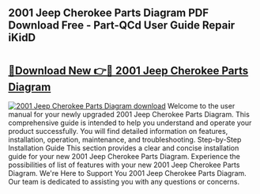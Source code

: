 ## 2001 Jeep Cherokee Parts Diagram PDF Download Free - Part-QCd User Guide Repair iKidD

# <h2><a href="http://dfovk33.blite.top/?on=2001+Jeep+Cherokee+Parts+Diagram">🔗Download New 👉🔴 2001 Jeep Cherokee Parts Diagram</a></h2>

[![2001 Jeep Cherokee Parts Diagram download](https://i.imgur.com/lujVjoI.png)](http://dfovk33.blite.top/?on=2001+Jeep+Cherokee+Parts+Diagram)
Welcome to the user manual for your newly upgraded 2001 Jeep Cherokee Parts Diagram. This comprehensive guide is intended to help you understand and operate your product successfully. You will find detailed information on features, installation, operation, maintenance, and troubleshooting. Step-by-Step Installation Guide This section provides a clear and concise installation guide for your new 2001 Jeep Cherokee Parts Diagram. Experience the possibilities of list of features with your new 2001 Jeep Cherokee Parts Diagram. We're Here to Support You 2001 Jeep Cherokee Parts Diagram. Our team is dedicated to assisting you with any questions or concerns.
